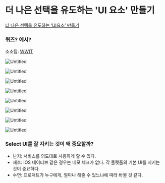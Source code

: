 # 더 나은 선택을 유도하는 'UI 요소' 만들기

[더 나은 선택을 유도하는 ‘UI요소’ 만들기](https://blog.wishket.com/더-나은-선택을-유도하는-ui요소-만들기/)

### 퀴즈? 예시?

소소팁: [WWIT](https://wwit.design/)

![Untitled](assets/Untitled%208.png)

![Untitled](assets/Untitled%209.png)

![Untitled](assets/Untitled%2010.png)

![Untitled](assets/Untitled%2011.png)

![Untitled](assets/Untitled%2012.png)

![Untitled](assets/Untitled%2013.png)

![Untitled](assets/Untitled%2014.png)

![Untitled](assets/Untitled%2015.png)

### Select UI를 잘 지키는 것이 왜 중요할까?

- 냔지: 서비스를 의도대로 사용하게 할 수 있다.
- 재호: iOS 네이티브 같은 경우는 네모 체크가 없다. 각 플랫폼의 기본 UI를 지키는 것이 중요하다.
- 수연: 프로덕트가 누구에게, 얼마나 해줄 수 있느냐에 따라 바뀔 것 같다.
